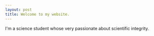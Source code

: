 ```yaml
---
layout: post
title: Welcome to my website.
---
```


I'm a science student whose very passionate about scientific integrity.
